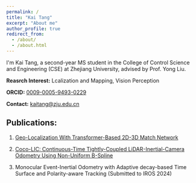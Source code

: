 ```yaml
---
permalink: /
title: "Kai Tang"
excerpt: "About me"
author_profile: true
redirect_from: 
  - /about/
  - /about.html
---
```



I'm Kai Tang, a second-year MS student in the College of Control Science and Engineering (CSE) at Zhejiang University, advised by Prof. Yong Liu.

**Reasrch Interest:** Lcalization and Mapping, Vision Perception

**ORCID:** [0009-0005-9493-0229](https://orcid.org/0009-0005-9493-0229)

**Contact:** [kaitang@zju.edu.cn](kaitang@zju.edu.cn)

Publications:
------
1. [Geo-Localization With Transformer-Based 2D-3D Match Network](/publication/2023-06-29-paper)

2. [Coco-LIC: Continuous-Time Tightly-Coupled LiDAR-Inertial-Camera Odometry Using Non-Uniform B-Spline](/publication/2023-09-14-paper)

3. Monocular Event-Inertial Odometry with Adaptive decay-based Time Surface and Polarity-aware Tracking (Submitted to IROS 2024)

